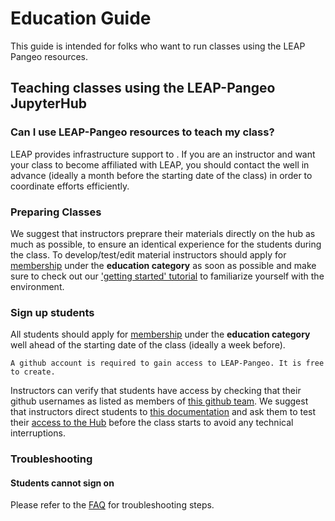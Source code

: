 # Education Guide

This guide is intended for folks who want to run classes using the LEAP Pangeo resources.

## Teaching classes using the LEAP-Pangeo JupyterHub

### Can I use LEAP-Pangeo resources to teach my class?

LEAP provides infrastructure support to [](reference.education.leap_affiliated_course). If you are an instructor and want your class to become affiliated with LEAP, you should contact the [](support.data_compute_team) well in advance (ideally a month before the starting date of the class) in order to coordinate efforts efficiently.

### Preparing Classes

We suggest that instructors preprare their materials directly on the hub as much as possible, to ensure an identical experience for the students during the class. To develop/test/edit material instructors should apply for [membership](users.membership.apply) under the **education category** as soon as possible and make sure to check out our ['getting started' tutorial](tutorial.getting_started) to familiarize yourself with the environment. 

### Sign up students

All students should apply for [membership](users.membership.apply) under the **education category** well ahead of the starting date of the class (ideally a week before).

```{important}
A github account is required to gain access to LEAP-Pangeo. It is free to create.
```

Instructors can verify that students have access by checking that their github usernames as listed as members of [this github team](https://github.com/orgs/leap-stc/teams/leap-pangeo-base-access). We suggest that instructors direct students to [this documentation](https://leap-stc.github.io/intro.html) and ask them to test their [access to the Hub](hub:server:login) before the class starts to avoid any technical interruptions.

### Troubleshooting

#### Students cannot sign on

Please refer to the [FAQ](faq.cannot-log-into-hub) for troubleshooting steps.
